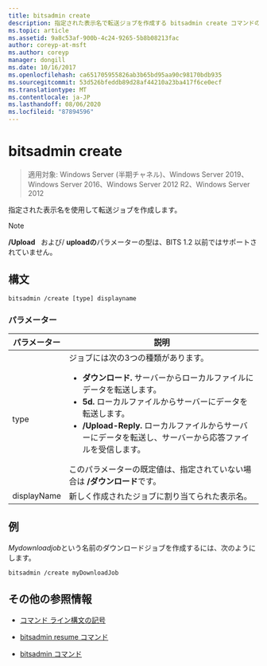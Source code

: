 ```yaml
---
title: bitsadmin create
description: 指定された表示名で転送ジョブを作成する bitsadmin create コマンドの参照記事です。
ms.topic: article
ms.assetid: 9a8c53af-900b-4c24-9265-5b8b08213fac
author: coreyp-at-msft
ms.author: coreyp
manager: dongill
ms.date: 10/16/2017
ms.openlocfilehash: ca651705955826ab3b65bd95aa90c98170bdb935
ms.sourcegitcommit: 53d526bfeddb89d28af44210a23ba417f6ce0ecf
ms.translationtype: MT
ms.contentlocale: ja-JP
ms.lasthandoff: 08/06/2020
ms.locfileid: "87894596"
---
```

# <a name="bitsadmin-create"></a>bitsadmin create

> 適用対象: Windows Server (半期チャネル)、Windows Server 2019、Windows Server 2016、Windows Server 2012 R2、Windows Server 2012

指定された表示名を使用して転送ジョブを作成します。

> [!NOTE]
> **/Upload**   および/ **uploadの**パラメーターの型は、BITS 1.2 以前ではサポートされていません。

## <a name="syntax"></a>構文

```
bitsadmin /create [type] displayname
```

### <a name="parameters"></a>パラメーター

| パラメーター | 説明 |
| ------- | -------- |
| type | ジョブには次の3つの種類があります。<ul><li>**ダウンロード.** サーバーからローカルファイルにデータを転送します。</li><li>**5d.** ローカルファイルからサーバーにデータを転送します。</li><li>**/Upload-Reply.** ローカルファイルからサーバーにデータを転送し、サーバーから応答ファイルを受信します。</li></ul>このパラメーターの既定値は、指定されていない場合は **/ダウンロード**です。 |
| displayName | 新しく作成されたジョブに割り当てられた表示名。 |

## <a name="examples"></a>例

*Mydownloadjob*という名前のダウンロードジョブを作成するには、次のようにします。

```
bitsadmin /create myDownloadJob
```

## <a name="additional-references"></a>その他の参照情報

- [コマンド ライン構文の記号](command-line-syntax-key.md)

- [bitsadmin resume コマンド](bitsadmin-resume.md)

- [bitsadmin コマンド](bitsadmin.md)
